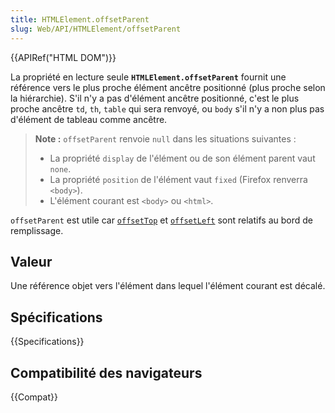 ```yaml
---
title: HTMLElement.offsetParent
slug: Web/API/HTMLElement/offsetParent
---
```


{{APIRef("HTML DOM")}}

La propriété en lecture seule **`HTMLElement.offsetParent`** fournit une référence vers le plus proche élément ancêtre positionné (plus proche selon la hiérarchie). S'il n'y a pas d'élément ancêtre positionné, c'est le plus proche ancêtre `td`, `th`, `table` qui sera renvoyé, ou `body` s'il n'y a non plus pas d'élément de tableau comme ancêtre.

> **Note :** `offsetParent` renvoie `null` dans les situations suivantes&nbsp;:
>
> - La propriété `display` de l'élément ou de son élément parent vaut `none`.
> - La propriété `position` de l'élément vaut `fixed` (Firefox renverra `<body>`).
> - L'élément courant est `<body>` ou `<html>`.

`offsetParent` est utile car [`offsetTop`](/fr/docs/Web/API/HTMLElement/offsetTop) et [`offsetLeft`](/fr/docs/Web/API/HTMLElement/offsetLeft) sont relatifs au bord de remplissage.

## Valeur

Une référence objet vers l'élément dans lequel l'élément courant est décalé.

## Spécifications

{{Specifications}}

## Compatibilité des navigateurs

{{Compat}}
